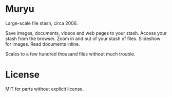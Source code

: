 Muryu
===

Large-scale file stash, circa 2006.

Save images, documents, videos and web pages to your stash.
Access your stash from the browser.
Zoom in and out of your stash of files.
Slideshow for images.
Read documents inline.

Scales to a few hundred thousand files without much trouble.

License
===

MIT for parts without explicit license.
